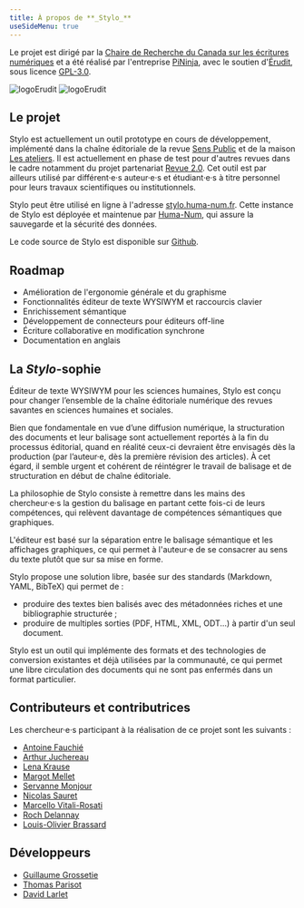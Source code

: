 ```yaml
---
title: À propos de **_Stylo_**
useSideMenu: true
---
```


Le projet est dirigé par la [Chaire de Recherche du Canada sur les écritures numériques](http://ecrituresnumeriques.ca) et a été réalisé par l'entreprise [PiNinja](https://3.14159.ninja/), avec le soutien d'[Érudit](http://erudit.org/), sous licence [GPL-3.0](https://github.com/EcrituresNumeriques/stylo/blob/master/LICENSE).

<img src="/uploads/images/logo-crc-ecrinum.png" alt="logoErudit" class="img-responsive img-thumbnail" style="max-width:250px">

<img src="/uploads/images/erudit-logotype-rouge.png" alt="logoErudit" class="img-responsive img-thumbnail" style="max-width:150px">

## Le projet

Stylo est actuellement un outil prototype en cours de développement, implémenté dans la chaîne éditoriale de la revue [Sens Public](http://sens-public.org) et de la maison [Les ateliers](https://ateliers.sens-public.org). Il est actuellement en phase de test pour d'autres revues dans le cadre notamment du projet partenariat [Revue 2.0](http://revue20.org/). Cet outil est par ailleurs utilisé par différent·e·s auteur·e·s et étudiant·e·s à titre personnel pour leurs travaux scientifiques ou institutionnels.

Stylo peut être utilisé en ligne à l'adresse [stylo.huma-num.fr](https://stylo.huma-num.fr). Cette instance de Stylo est déployée et maintenue par [Huma-Num](https://www.huma-num.fr), qui assure la sauvegarde et la sécurité des données.

Le code source de Stylo est disponible sur [Github](https://github.com/EcrituresNumeriques/stylo/).

## Roadmap

- Amélioration de l'ergonomie générale et du graphisme
- Fonctionnalités éditeur de texte WYSIWYM et raccourcis clavier
- Enrichissement sémantique
- Développement de connecteurs pour éditeurs off-line
- Écriture collaborative en modification synchrone
- Documentation en anglais

## La *Stylo*-sophie

Éditeur de texte WYSIWYM pour les sciences humaines, Stylo est conçu pour changer l’ensemble de la chaîne éditoriale numérique des revues savantes en sciences humaines et sociales.

Bien que fondamentale en vue d’une diffusion numérique, la structuration des documents et leur balisage sont actuellement reportés à la fin du processus éditorial, quand en réalité ceux-ci devraient être envisagés dès la production (par l’auteur·e, dès la première révision des articles). À cet égard, il semble urgent et cohérent de réintégrer le travail de balisage et de structuration en début de chaîne éditoriale.

La philosophie de Stylo consiste à remettre dans les mains des chercheur·e·s la gestion du balisage en partant cette fois-ci de leurs compétences, qui relèvent davantage de compétences sémantiques que graphiques.

L'éditeur est basé sur la séparation entre le balisage sémantique et les affichages graphiques, ce qui permet à l'auteur·e de se consacrer au sens du texte plutôt que sur sa mise en forme.

Stylo propose une solution libre, basée sur des standards (Markdown, YAML, BibTeX) qui permet de :

- produire des textes bien balisés avec des métadonnées riches et une bibliographie structurée ;
- produire de multiples sorties (PDF, HTML, XML, ODT...) à partir d'un seul document.

Stylo est un outil qui implémente des formats et des technologies de conversion existantes et déjà utilisées par la communauté, ce qui permet une libre circulation des documents qui ne sont pas enfermés dans un format particulier.

## Contributeurs et contributrices

Les chercheur·e·s participant à la réalisation de ce projet sont les suivants :

- [Antoine Fauchié](https://ecrituresnumeriques.ca/fr/Equipe/Antoine-Fauchie/)
- [Arthur Juchereau](https://ecrituresnumeriques.ca/fr/Equipe/Arthur-Juchereau)
- [Lena Krause](https://ecrituresnumeriques.ca/fr/Equipe/Lena-Krause)
- [Margot Mellet](https://ecrituresnumeriques.ca/fr/Equipe/Margot-Mellet)
- [Servanne Monjour](https://ecrituresnumeriques.ca/fr/Equipe/Servanne-Monjour-)
- [Nicolas Sauret](https://ecrituresnumeriques.ca/fr/Equipe/Nicolas-Sauret)
- [Marcello Vitali-Rosati](https://ecrituresnumeriques.ca/fr/Equipe/Marcello-Vitali-Rosati-)
- [Roch Delannay](https://ecrituresnumeriques.ca/fr/Equipe/Roch-Delannay)
- [Louis-Olivier Brassard]()

## Développeurs

- [Guillaume Grossetie](https://github.com/ggrossetie)
- [Thomas Parisot](https://détour.studio)
- [David Larlet](http://larlet.com/)
